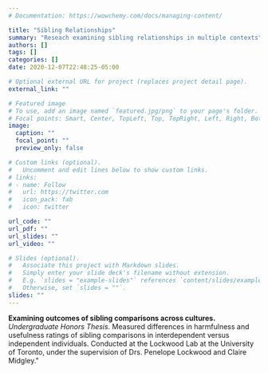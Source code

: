 ```yaml
---
# Documentation: https://wowchemy.com/docs/managing-content/

title: "Sibling Relationships"
summary: "Reseach examining sibling relationships in multiple contexts"
authors: []
tags: []
categories: []
date: 2020-12-07T22:48:25-05:00

# Optional external URL for project (replaces project detail page).
external_link: ""

# Featured image
# To use, add an image named `featured.jpg/png` to your page's folder.
# Focal points: Smart, Center, TopLeft, Top, TopRight, Left, Right, BottomLeft, Bottom, BottomRight.
image:
  caption: ""
  focal_point: ""
  preview_only: false

# Custom links (optional).
#   Uncomment and edit lines below to show custom links.
# links:
# - name: Follow
#   url: https://twitter.com
#   icon_pack: fab
#   icon: twitter

url_code: ""
url_pdf: ""
url_slides: ""
url_video: ""

# Slides (optional).
#   Associate this project with Markdown slides.
#   Simply enter your slide deck's filename without extension.
#   E.g. `slides = "example-slides"` references `content/slides/example-slides.md`.
#   Otherwise, set `slides = ""`.
slides: ""
---
```

**Examining outcomes of sibling comparisons across cultures.**
*Undergraduate Honors Thesis.* Measured differences in harmfulness and usefulness ratings of sibling comparisons in interdependent versus independent individuals. Conducted at the Lockwood Lab at the University of Toronto, under the supervision of Drs. Penelope Lockwood and Claire Midgley."
